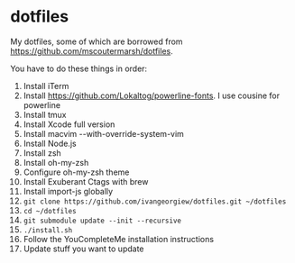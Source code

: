 # dotfiles
My dotfiles, some of which are borrowed from https://github.com/mscoutermarsh/dotfiles.

You have to do these things in order:

1) Install iTerm
2) Install https://github.com/Lokaltog/powerline-fonts. I use cousine for powerline
3) Install tmux
4) Install Xcode full version
5) Install macvim --with-override-system-vim
6) Install Node.js
7) Install zsh
8) Install oh-my-zsh
9) Configure oh-my-zsh theme
10) Install Exuberant Ctags with brew
11) Install import-js globally
12) `git clone https://github.com/ivangeorgiew/dotfiles.git ~/dotfiles`
13) `cd ~/dotfiles`
14) `git submodule update --init --recursive`
15) `./install.sh`
16) Follow the YouCompleteMe installation instructions
17) Update stuff you want to update

